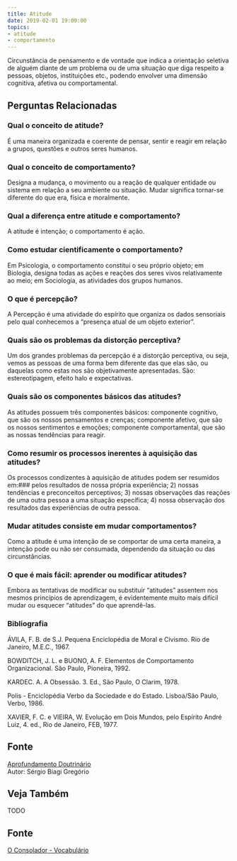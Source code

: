 ```yaml
---
title: Atitude
date: 2019-02-01 19:00:00
topics:
- atitude
- comportamento
---
```


Circunstância de pensamento e de vontade que indica a orientação seletiva de
alguém diante de um problema ou de uma situação que diga respeito a pessoas,
objetos, instituições etc., podendo envolver uma dimensão cognitiva, afetiva ou
comportamental.

## Perguntas Relacionadas

### Qual o conceito de atitude?
É uma maneira organizada e coerente de pensar, sentir e reagir em
relação a grupos, questões e outros seres humanos.

### Qual o conceito de comportamento?
Designa a mudança, o movimento ou a reação de qualquer entidade ou
sistema em relação a seu ambiente ou situação. Mudar significa tornar-se
diferente do que era, física e moralmente.

### Qual a diferença entre atitude e comportamento?
A atitude é intenção; o comportamento é ação.

### Como estudar cientificamente o comportamento?
Em Psicologia, o comportamento constitui o seu próprio objeto; em
Biologia, designa todas as ações e reações dos seres vivos
relativamente ao meio; em Sociologia, as atividades dos grupos
humanos.

### O que é percepção?
A Percepção é uma atividade do espírito que organiza os dados sensoriais
pelo qual conhecemos a “presença atual de um objeto exterior”.

### Quais são os problemas da distorção perceptiva?
Um dos grandes problemas da percepção é a distorção perceptiva, ou seja,
vemos as pessoas de uma forma bem diferente das que elas são, ou
daquelas como estas nos são objetivamente apresentadas. São:
estereotipagem, efeito halo e expectativas.

### Quais são os componentes básicos das atitudes?
As atitudes possuem três componentes básicos: componente cognitivo,
que são os nossos pensamentos e crenças; componente afetivo, que são
os nossos sentimentos e emoções; componente comportamental, que são as
nossas tendências para reagir.

### Como resumir os processos inerentes à aquisição das atitudes?
Os processos condizentes à aquisição de atitudes podem ser resumidos em:### pelos resultados de nossa própria experiência; 2) nossas tendências e
preconceitos perceptivos; 3) nossas observações das reações de uma outra
pessoa a uma situação específica; 4) nossa observação dos resultados das
experiências de outra pessoa.

### Mudar atitudes consiste em mudar comportamentos?
Como a atitude é uma intenção de se comportar de uma certa maneira, a
intenção pode ou não ser consumada, dependendo da situação ou das
circunstâncias.

### O que é mais fácil: aprender ou modificar atitudes?
Embora as tentativas de modificar ou substituir “atitudes” assentem nos
mesmos princípios de aprendizagem, é evidentemente muito mais difícil
mudar ou esquecer “atitudes” do que aprendê-las.


### Bibliografia
ÁVILA, F. B. de S.J. Pequena Enciclopédia de Moral e Civismo. Rio de
Janeiro, M.E.C., 1967.

BOWDITCH, J. L. e BUONO, A. F. Elementos de Comportamento
Organizacional. São Paulo, Pioneira, 1992.

KARDEC. A. A Obsessão. 3. Ed., São Paulo, O Clarim, 1978.

Polis - Enciclopédia Verbo da Sociedade e do Estado. Lisboa/São Paulo,
Verbo, 1986.

XAVIER, F. C. e VIEIRA, W. Evolução em Dois Mundos, pelo Espírito
André Luiz, 4. ed., Rio de Janeiro, FEB, 1977.

## Fonte
[Aprofundamento Doutrinário](https://sites.google.com/view/aprofundamentodoutrinario/atitude-e-comportamento)  
Autor: Sérgio Biagi Gregório


## Veja Também
TODO

## Fonte
[O Consolador - Vocabulário](http://www.oconsolador.com.br/linkfixo/vocabulario/principal.html)
